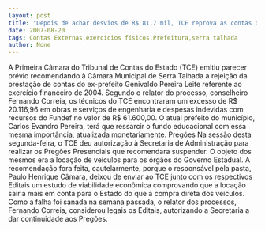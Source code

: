 ```yaml
---
layout: post
title: "Depois de achar desvios de R$ 81,7 mil, TCE reprova as contas da Prefeitura de Serra Talhada do exercício de 2004"
date: 2007-08-20
tags: Contas Externas,exercícios físicos,Prefeitura,serra talhada
author: None
---
```

A Primeira C&acirc;mara do Tribunal de Contas do Estado (TCE) emitiu parecer pr&eacute;vio recomendando &agrave; C&acirc;mara Municipal de Serra Talhada a rejei&ccedil;&atilde;o da presta&ccedil;&atilde;o de contas do ex-prefeito Genivaldo Pereira Leite referente ao exerc&iacute;cio financeiro de 2004. 
Segundo o relator do processo, conselheiro Fernando Correia, os t&eacute;cnicos do TCE encontraram um excesso de R$ 20.116,96 em obras e servi&ccedil;os de engenharia e despesas indevidas com recursos do Fundef no valor de R$ 61.600,00. 
O atual prefeito do munic&iacute;pio, Carlos Evandro Pereira, ter&aacute; que ressarcir o fundo educacional com essa mesma import&acirc;ncia, atualizada monetariamente.
Preg&otilde;es
Na sess&atilde;o desta segunda-feira, o TCE deu autoriza&ccedil;&atilde;o &agrave; Secretaria de Administra&ccedil;&atilde;o para realizar os Preg&otilde;es Presenciais que recomendara suspender. O objeto dos mesmos era a loca&ccedil;&atilde;o de ve&iacute;culos para os &oacute;rg&atilde;os do Governo Estadual. A recomenda&ccedil;&atilde;o fora feita, cautelarmente, porque o respons&aacute;vel pela pasta, Paulo Henrique C&acirc;mara, deixou de enviar ao TCE junto com os respectivos Editais um estudo de viabilidade econ&ocirc;mica comprovando que a loca&ccedil;&atilde;o sairia mais em conta para o Estado do que a compra direta dos ve&iacute;culos.
Como a falha foi sanada na semana passada, o relator dos processos, Fernando Correia, considerou legais os Editais, autorizando a Secretaria a dar continuidade aos Preg&otilde;es.
 